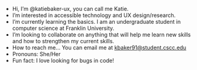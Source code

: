 -  Hi, I’m @katiebaker-ux, you can call me Katie.
-  I’m interested in accessible technology and UX design/research. 
-  I’m currently learning the basics. I am an undergraduate student in computer science at Franklin University. 
-  I’m looking to collaborate on anything that will help me learn new skills and how to strengthen my current skills.
-  How to reach me... You can email me at kbaker91@student.cscc.edu
-  Pronouns: She/Her
-  Fun fact: I love looking for bugs in code!

<!---
katiebaker-ux/katiebaker-ux is a ✨ special ✨ repository because its `README.md` (this file) appears on your GitHub profile.
You can click the Preview link to take a look at your changes.
--->
